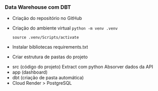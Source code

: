 ### Data Warehouse com DBT

* Criação do repositório no GitHub
* Criação do ambiente virtual
    `python -m venv .venv`

    `source .venv/Scripts/activate`

* Instalar bibliotecas
    requirements.txt

* Criar estrutura de pastas do projeto
- src (código do projeto)
    Extract com python
    Absorver dados da API
- app (dashboard)
- dbt (criação de pasta automática)
- Cloud Render > PostgreSQL